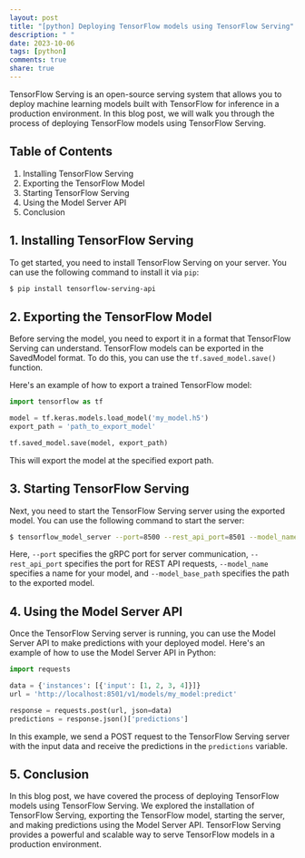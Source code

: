 ```yaml
---
layout: post
title: "[python] Deploying TensorFlow models using TensorFlow Serving"
description: " "
date: 2023-10-06
tags: [python]
comments: true
share: true
---
```


TensorFlow Serving is an open-source serving system that allows you to deploy machine learning models built with TensorFlow for inference in a production environment. In this blog post, we will walk you through the process of deploying TensorFlow models using TensorFlow Serving.

## Table of Contents
1. Installing TensorFlow Serving
2. Exporting the TensorFlow Model
3. Starting TensorFlow Serving
4. Using the Model Server API
5. Conclusion

## 1. Installing TensorFlow Serving

To get started, you need to install TensorFlow Serving on your server. You can use the following command to install it via `pip`:

```bash
$ pip install tensorflow-serving-api
```

## 2. Exporting the TensorFlow Model

Before serving the model, you need to export it in a format that TensorFlow Serving can understand. TensorFlow models can be exported in the SavedModel format. To do this, you can use the `tf.saved_model.save()` function.

Here's an example of how to export a trained TensorFlow model:

```python
import tensorflow as tf

model = tf.keras.models.load_model('my_model.h5')
export_path = 'path_to_export_model'

tf.saved_model.save(model, export_path)
```

This will export the model at the specified export path.

## 3. Starting TensorFlow Serving

Next, you need to start the TensorFlow Serving server using the exported model. You can use the following command to start the server:

```bash
$ tensorflow_model_server --port=8500 --rest_api_port=8501 --model_name=my_model --model_base_path=path_to_export_model
```

Here, `--port` specifies the gRPC port for server communication, `--rest_api_port` specifies the port for REST API requests, `--model_name` specifies a name for your model, and `--model_base_path` specifies the path to the exported model.

## 4. Using the Model Server API

Once the TensorFlow Serving server is running, you can use the Model Server API to make predictions with your deployed model. Here's an example of how to use the Model Server API in Python:

```python
import requests

data = {'instances': [{'input': [1, 2, 3, 4]}]}
url = 'http://localhost:8501/v1/models/my_model:predict'

response = requests.post(url, json=data)
predictions = response.json()['predictions']
```

In this example, we send a POST request to the TensorFlow Serving server with the input data and receive the predictions in the `predictions` variable.

## 5. Conclusion

In this blog post, we have covered the process of deploying TensorFlow models using TensorFlow Serving. We explored the installation of TensorFlow Serving, exporting the TensorFlow model, starting the server, and making predictions using the Model Server API. TensorFlow Serving provides a powerful and scalable way to serve TensorFlow models in a production environment.